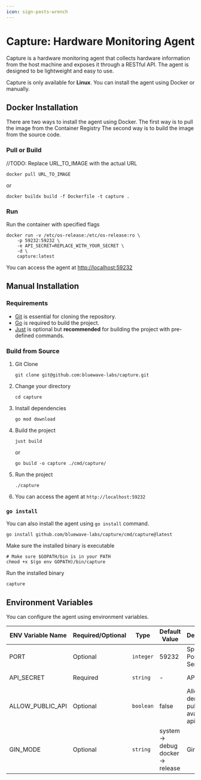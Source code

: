 ```yaml
---
icon: sign-posts-wrench
---
```


# Capture: Hardware Monitoring Agent

Capture is a hardware monitoring agent that collects hardware information from the host machine and exposes it through a RESTful API. The agent is designed to be lightweight and easy to use.

Capture is only available for **Linux**. You can install the agent using Docker or manually.

## Docker Installation

There are two ways to install the agent using Docker. The first way is to pull the image from the Container Registry The second way is to build the image from the source code.

### Pull or Build

//TODO: Replace URL_TO_IMAGE with the actual URL

```shell
docker pull URL_TO_IMAGE
```

or

```shell
docker buildx build -f Dockerfile -t capture .
```

### Run

Run the container with specified flags

```shell
docker run -v /etc/os-release:/etc/os-release:ro \
    -p 59232:59232 \
    -e API_SECRET=REPLACE_WITH_YOUR_SECRET \
    -d \
    capture:latest
```

You can access the agent at [http://localhost:59232](http://localhost:59232)

## Manual Installation

### Requirements

- [Git](https://git-scm.com/downloads) is essential for cloning the repository.
- [Go](https://go.dev/dl/) is required to build the project.
- [Just](https://github.com/casey/just) is optional but **recommended** for building the project with pre-defined commands.

### Build from Source

1. Git Clone

    ```shell
    git clone git@github.com:bluewave-labs/capture.git
    ```

2. Change your directory

    ```shell
    cd capture
    ```

3. Install dependencies

    ```shell
    go mod download
    ```

4. Build the project

    ```shell
    just build
    ```

    or

    ```shell
    go build -o capture ./cmd/capture/
    ```

5. Run the project

    ```shell
    ./capture
    ```

6. You can access the agent at `http://localhost:59232`

### `go install`

You can also install the agent using `go install` command.

```shell
go install github.com/bluewave-labs/capture/cmd/capture@latest
```

Make sure the installed binary is executable

```shell
# Make sure $GOPATH/bin is in your PATH
chmod +x $(go env GOPATH)/bin/capture
```

Run the installed binary

```shell
capture
```

## Environment Variables

You can configure the agent using environment variables.

| ENV Variable Name | Required/Optional | Type      | Default Value                          | Description                          | Accepted Values |
|-------------------|-------------------|-----------| ---------------------------------------|--------------------------------------|-----------------|
| PORT              | Optional          | `integer` | 59232                                  | Specifies Port for Server            | 0 - 65535       |
| API_SECRET        | Required          | `string`  | -                                      | API Secret                           | Any string      |
| ALLOW_PUBLIC_API  | Optional          | `boolean` | false                                  | Allow or deny publicly available api | true, false     |
| GIN_MODE          | Optional          | `string`  | system -> debug <br> docker -> release | Gin mode                             | debug, release  |
